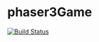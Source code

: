# phaser3Game

[![Build Status](https://travis-ci.com/sovietspy2/phaser3Game.svg?branch=master)](https://travis-ci.com/sovietspy2/phaser3Game)
